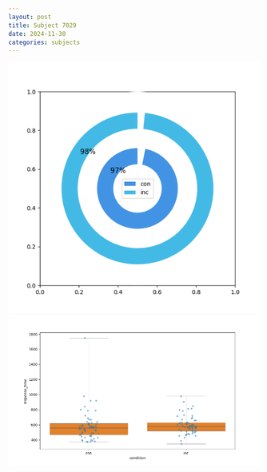 ```yaml
---
layout: post
title: Subject 7029
date: 2024-11-30
categories: subjects
---
```


![](data/7029/run-15/7029_accuracy_by_condition.png)
![](data/7029/run-15/7029_rt.png)
